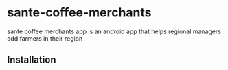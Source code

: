 # sante-coffee-merchants
sante coffee merchants app is an android app that helps regional managers add farmers in their region

## Installation
